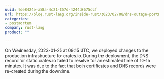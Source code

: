 ```yaml
---
uuid: 9de8424e-a58a-4c21-857d-4244d8675dcf
url: https://blog.rust-lang.org/inside-rust/2023/02/08/dns-outage-portmortem.html
categories:
- postmortem
company: rust-lang
product: ""

---
```


On Wednesday, 2023-01-25 at 09:15 UTC, we deployed changes to the production infrastructure for crates.io. During the deployment, the DNS record for static.crates.io failed to resolve for an estimated time of 10-15 minutes. It was due to the fact that both certificates and DNS records were re-created during the downtime.
